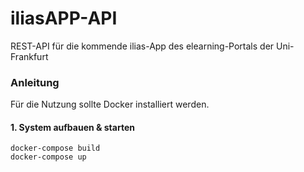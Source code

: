 # iliasAPP-API

REST-API für die kommende ilias-App des elearning-Portals der Uni-Frankfurt

### Anleitung

Für die Nutzung sollte Docker installiert werden.

#### 1. System aufbauen & starten

    docker-compose build
    docker-compose up
